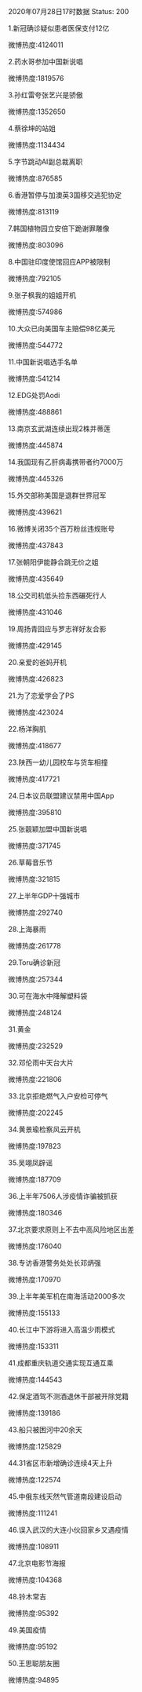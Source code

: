 2020年07月28日17时数据
Status: 200

1.新冠确诊疑似患者医保支付12亿

微博热度:4124011

2.药水哥参加中国新说唱

微博热度:1819576

3.孙红雷夸张艺兴是骄傲

微博热度:1352650

4.蔡徐坤的站姐

微博热度:1134434

5.字节跳动AI副总裁离职

微博热度:876585

6.香港暂停与加澳英3国移交逃犯协定

微博热度:813119

7.韩国植物园立安倍下跪谢罪雕像

微博热度:803096

8.中国驻印度使馆回应APP被限制

微博热度:792105

9.张子枫我的姐姐开机

微博热度:574986

10.大众已向美国车主赔偿98亿美元

微博热度:544772

11.中国新说唱选手名单

微博热度:541214

12.EDG处罚Aodi

微博热度:488861

13.南京玄武湖连续出现2株并蒂莲

微博热度:445874

14.我国现有乙肝病毒携带者约7000万

微博热度:445326

15.外交部称美国是退群世界冠军

微博热度:439621

16.微博关闭35个百万粉丝违规账号

微博热度:437843

17.张朝阳伊能静合跳无价之姐

微博热度:435649

18.公交司机低头捡东西碾死行人

微博热度:431046

19.周扬青回应与罗志祥好友合影

微博热度:429145

20.亲爱的爸妈开机

微博热度:426823

21.为了恋爱学会了PS

微博热度:423024

22.杨洋胸肌

微博热度:418677

23.陕西一幼儿园校车与货车相撞

微博热度:417721

24.日本议员联盟建议禁用中国App

微博热度:395810

25.张靓颖加盟中国新说唱

微博热度:371745

26.草莓音乐节

微博热度:321815

27.上半年GDP十强城市

微博热度:292740

28.上海暴雨

微博热度:261778

29.Toru确诊新冠

微博热度:257344

30.可在海水中降解塑料袋

微博热度:248124

31.黄金

微博热度:232529

32.邓伦雨中天台大片

微博热度:221806

33.北京拒绝燃气入户安检可停气

微博热度:202245

34.黄景瑜检察风云开机

微博热度:197823

35.吴翊凤辟谣

微博热度:187709

36.上半年7506人涉疫情诈骗被抓获

微博热度:180346

37.北京要求原则上不去中高风险地区出差

微博热度:176040

38.专访香港警务处处长邓炳强

微博热度:170970

39.上半年美军机在南海活动2000多次

微博热度:155133

40.长江中下游将进入高温少雨模式

微博热度:153311

41.成都重庆轨道交通实现互通互乘

微博热度:144543

42.保定酒驾不测酒退休干部被开除党籍

微博热度:139186

43.船只被困河中20余天

微博热度:125829

44.31省区市新增确诊连续4天上升

微博热度:122574

45.中俄东线天然气管道南段建设启动

微博热度:111241

46.误入武汉的大连小伙回家乡又遇疫情

微博热度:108911

47.北京电影节海报

微博热度:104368

48.铃木常吉

微博热度:95392

49.美国疫情

微博热度:95192

50.王思聪朋友圈

微博热度:94895

